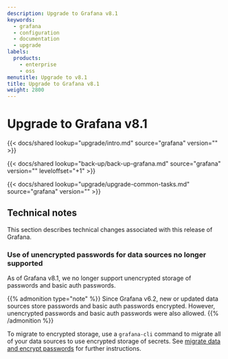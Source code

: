 ```yaml
---
description: Upgrade to Grafana v8.1
keywords:
  - grafana
  - configuration
  - documentation
  - upgrade
labels:
  products:
    - enterprise
    - oss
menutitle: Upgrade to v8.1
title: Upgrade to Grafana v8.1
weight: 2800
---
```


# Upgrade to Grafana v8.1

{{< docs/shared lookup="upgrade/intro.md" source="grafana" version="<GRAFANA VERSION>" >}}

{{< docs/shared lookup="back-up/back-up-grafana.md" source="grafana" version="<GRAFANA VERSION>" leveloffset="+1" >}}

{{< docs/shared lookup="upgrade/upgrade-common-tasks.md" source="grafana" version="<GRAFANA VERSION>" >}}

## Technical notes

This section describes technical changes associated with this release of Grafana.

### Use of unencrypted passwords for data sources no longer supported

As of Grafana v8.1, we no longer support unencrypted storage of passwords and basic auth passwords.

{{% admonition type="note" %}}
Since Grafana v6.2, new or updated data sources store passwords and basic auth passwords encrypted. However, unencrypted passwords and basic auth passwords were also allowed.
{{% /admonition %}}

To migrate to encrypted storage, use a `grafana-cli` command to migrate all of your data sources to use encrypted storage of secrets. See [migrate data and encrypt passwords](../../cli/#migrate-data-and-encrypt-passwords) for further instructions.
